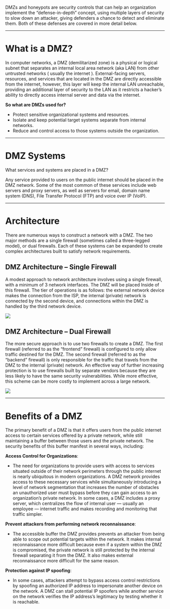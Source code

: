 DMZs and honeypots are security controls that can help an organization implement the “defense-in-depth” concept, using multiple layers of security to slow down an attacker, giving defenders a chance to detect and eliminate them. Both of these defenses are covered in more detail below.

---

# What is a DMZ?

In computer networks, a DMZ (demilitarized zone) is a physical or logical subnet that separates an internal local area network (aka LAN) from other untrusted networks ( usually the internet ). External-facing servers, resources, and services that are located in the DMZ are directly accessible from the internet, however, this layer will keep the internal LAN unreachable, providing an additional layer of security to the LAN as it restricts a hacker’s ability to directly access internal server and data via the internet.

**So what are DMZs used for?**

- Protect sensitive organizational systems and resources.
- Isolate and keep potential target systems separate from internal networks.
- Reduce and control access to those systems outside the organization.

---

# DMZ Systems

What services and systems are placed in a DMZ?

Any service provided to users on the public internet should be placed in the DMZ network. Some of the most common of these services include web servers and proxy servers, as well as servers for email, domain name system (DNS), File Transfer Protocol (FTP) and voice over IP (VoIP).

---

# Architecture

There are numerous ways to construct a network with a DMZ. The two major methods are a single firewall (sometimes called a three-legged model), or dual firewalls. Each of these systems can be expanded to create complex architectures built to satisfy network requirements.

## **DMZ Architecture – Single Firewall**

A modest approach to network architecture involves using a single firewall, with a minimum of 3 network interfaces. The DMZ will be placed Inside of this firewall. The tier of operations is as follows: the external network device makes the connection from the ISP, the internal (private) network is connected by the second device, and connections within the DMZ is handled by the third network device.

  
![](https://d2y9h8w1ydnujs.cloudfront.net/uploads/content/images/47b21655800d7162381dac6faccf4dca958a9a202c0ca66d78f225461f949d4816423ef6f0ea7d0b8badc8fa5743.png)

## **DMZ Architecture – Dual Firewall**

The more secure approach is to use two firewalls to create a DMZ. The first firewall (referred to as the “frontend” firewall) is configured to only allow traffic destined for the DMZ. The second firewall (referred to as the “backend” firewall) is only responsible for the traffic that travels from the DMZ to the internal (private) network. An effective way of further increasing protection is to use firewalls built by separate vendors because they are less likely to have the same security vulnerabilities. While more effective, this scheme can be more costly to implement across a large network.

![](https://d2y9h8w1ydnujs.cloudfront.net/uploads/content/images/e58d5e4b0f10602b23e063d600b2f47c2756de887622cd5bc68f95b25f4e809f9435e3f137b421150d89dbf66965.png)

---

# Benefits of a DMZ

The primary benefit of a DMZ is that it offers users from the public internet access to certain services offered by a private network, while still maintaining a buffer between those users and the private network. The security benefits of this buffer manifest in several ways, including:

**Access Control for Organizations**:

- The need for organizations to provide users with access to services situated outside of their network perimeters through the public internet is nearly ubiquitous in modern organizations. A DMZ network provides access to these necessary services while simultaneously introducing a level of network segmentation that increases the number of obstacles an unauthorized user must bypass before they can gain access to an organization’s private network. In some cases, a DMZ includes a proxy server, which centralizes the flow of internal user — usually an employee — internet traffic and makes recording and monitoring that traffic simpler.

**Prevent attackers from performing network reconnaissance**:

- The accessible buffer the DMZ provides prevents an attacker from being able to scope out potential targets within the network. It makes internal reconnaissance more difficult because even if a system within the DMZ is compromised, the private network is still protected by the internal firewall separating it from the DMZ. It also makes external reconnaissance more difficult for the same reason.

**Protection against IP spoofing**:

- In some cases, attackers attempt to bypass access control restrictions by spoofing an authorized IP address to impersonate another device on the network. A DMZ can stall potential IP spoofers while another service on the network verifies the IP address’s legitimacy by testing whether it is reachable.